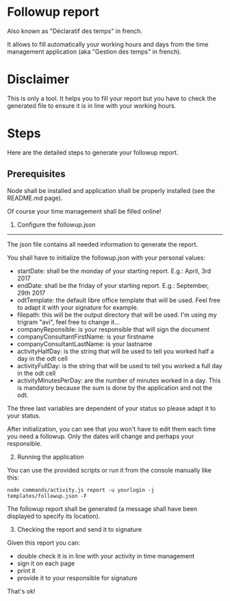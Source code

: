 Followup report
===

Also known as "Déclaratif des temps" in french.

It allows to fill automatically your working hours and days from the time management application (aka "Gestion des temps" in french).

Disclaimer
===

This is only a tool. It helps you to fill your report but you have to check the generated file to ensure it is in line with your working hours.

Steps
===

Here are the detailed steps to generate your followup report.

Prerequisites
---

Node shall be installed and application shall be properly installed (see the README.md page).

Of course your time management shall be filled online!

1. Configure the followup.json
---

The json file contains all needed information to generate the report.

You shall have to initialize the followup.json with your personal values:

* startDate: shall be the monday of your starting report. E.g.: April, 3rd 2017
* endDate: shall be the friday of your starting report. E.g.: September, 29th 2017
* odtTemplate: the default libre office template that will be used. Feel free to adapt it with your signature for example.
* filepath: this will be the output directory that will be used. I'm using my trigram "avi", feel free to change it...
* companyReponsible: is your responsible that will sign the document
* companyConsultantFirstName: is your firstname
* companyConsultantLastName: is your lastname
* activityHalfDay: is the string that will be used to tell you worked half a day in the odt cell
* activityFullDay: is the string that will be used to tell you worked a full day in the odt cell
* activityMinutesPerDay: are the number of minutes worked in a day. This is mandatory because the sum is done by the application and not the odt.

The three last variables are dependent of your status so please adapt it to your status.

After initialization, you can see that you won't have to edit them each time you need a followup. Only the dates will change and perhaps your responsible.

2. Running the application

You can use the provided scripts or run it from the console manually like this:

    node commands/activity.js report -u yourlogin -j templates/followup.json -F

The followup report shall be generated (a message shall have been displayed to specify its location).

3. Checking the report and send it to signature

Given this report you can:

* double check it is in line with your activity in time management
* sign it on each page
* print it
* provide it to your responsible for signature

That's ok!
